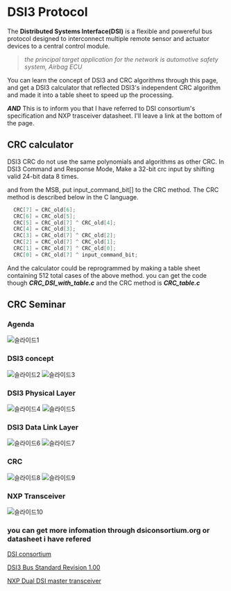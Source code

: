 # **DSI3 Protocol**
The **Distributed Systems Interface(DSI)** is a flexible and powereful bus protocol designed to interconnect multiple remote sensor and actuator devices to a central control module.
>*the principal target application for the network is automotive safety system, Airbag ECU*

You can learn the concept of DSI3 and CRC algorithms through this page, and get a DSI3 calculator that reflected DSI3's independent CRC algorithm and made it into a table sheet to speed up the processing.

***AND*** This is to inform you that I have referred to DSI consortium's specification and NXP trasceiver datasheet. I'll leave a link at the bottom of the page.

## CRC calculator
DSI3 CRC do not use the same polynomials and algorithms as other CRC. In DSI3 Command and Response Mode, Make a 32-bit crc input by shifting valid 24-bit data 8 times.

and from the MSB, put input_command_bit[] to the CRC method. The CRC method is described below in the C language.
```c
  CRC[7] = CRC_old[6];
  CRC[6] = CRC_old[5];
  CRC[5] = CRC_old[7] ^ CRC_old[4];
  CRC[4] = CRC_old[3];
  CRC[3] = CRC_old[7] ^ CRC_old[2];
  CRC[2] = CRC_old[7] ^ CRC_old[1];
  CRC[1] = CRC_old[7] ^ CRC_old[0];
  CRC[0] = CRC_old[7] ^ input_command_bit;
```
And the calculator could be reprogrammed by making a table sheet containing 512 total cases of the above method.
you can get the code though _**CRC_DSI_with_table.c**_ and the CRC method is _**CRC_table.c**_ 

## CRC Seminar
### Agenda
![슬라이드1](https://user-images.githubusercontent.com/80473250/165660072-d969ee62-b34b-453a-94bb-e562275d8597.JPG)
### DSI3 concept
![슬라이드2](https://user-images.githubusercontent.com/80473250/165660097-b41d2ffd-0881-46aa-b6fa-feab585aa041.JPG)
![슬라이드3](https://user-images.githubusercontent.com/80473250/165660104-56b7434b-dc9b-4fcb-ad49-e909ec26b82e.JPG)
### DSI3 Physical Layer
![슬라이드4](https://user-images.githubusercontent.com/80473250/165660109-19105023-681c-41fe-b30b-4a8ac74f9326.JPG)
![슬라이드5](https://user-images.githubusercontent.com/80473250/165660111-a6d26893-54f5-434d-b689-60b699c37674.JPG)
### DSI3 Data Link Layer
![슬라이드6](https://user-images.githubusercontent.com/80473250/165660118-0a05e22a-b690-491b-8a90-16d890876ed1.JPG)
![슬라이드7](https://user-images.githubusercontent.com/80473250/165660123-87824c9d-30d8-45ba-9c1e-29e80af77a2d.JPG)
### CRC
![슬라이드8](https://user-images.githubusercontent.com/80473250/165660126-ded2fc69-4a90-4851-8d57-93f028c4d1e8.JPG)
![슬라이드9](https://user-images.githubusercontent.com/80473250/165660128-e5bab85e-0d9e-49b4-ba8c-b36d20863546.JPG)
### NXP Transceiver
![슬라이드10](https://user-images.githubusercontent.com/80473250/165660134-255e27f0-7e5c-4c24-8d25-303df811c2bf.JPG)

### you can get more infomation through dsiconsortium.org or datasheet i have refered

[DSI consortium](https://www.dsiconsortium.org/)

[DSI3 Bus Standard Revision 1.00](https://www.dsiconsortium.org/downloads/DSI3_%20Bus_Standard_r1.00.pdf)

[NXP Dual DSI master transceiver](https://www.nxp.com/docs/en/data-sheet/MC33SA0528.pdf)
